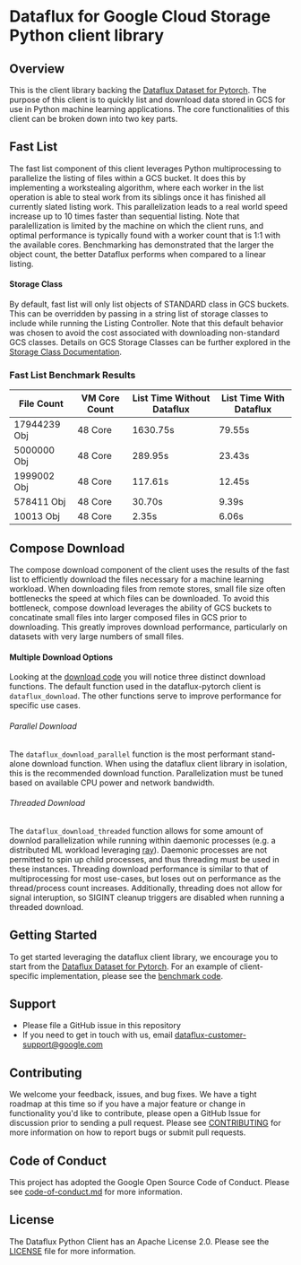 # Dataflux for Google Cloud Storage Python client library

## Overview

This is the client library backing the [Dataflux Dataset for Pytorch](https://github.com/GoogleCloudPlatform/dataflux-pytorch). The purpose of this client is to quickly list and download data stored in GCS for use in Python machine learning applications. The core functionalities of this client can be broken down into two key parts.

## Fast List

The fast list component of this client leverages Python multiprocessing to parallelize the listing of files within a GCS bucket. It does this by implementing a workstealing algorithm, where each worker in the list operation is able to steal work from its siblings once it has finished all currently slated listing work. This parallelization leads to a real world speed increase up to 10 times faster than sequential listing. Note that paralellization is limited by the machine on which the client runs, and optimal performance is typically found with a worker count that is 1:1 with the available cores. Benchmarking has demonstrated that the larger the object count, the better Dataflux performs when compared to a linear listing.

#### Storage Class

By default, fast list will only list objects of STANDARD class in GCS buckets. This can be overridden by passing in a string list of storage classes to include while running the Listing Controller. Note that this default behavior was chosen to avoid the cost associated with downloading non-standard GCS classes. Details on GCS Storage Classes can be further explored in the [Storage Class Documentation](https://cloud.google.com/storage/docs/storage-classes).

### Fast List Benchmark Results
|File Count|VM Core Count|List Time Without Dataflux|List Time With Dataflux|
|------------|-------------|--------------------------|-----------------------|
|17944239 Obj|48 Core      |1630.75s                  |79.55s                 |
|5000000 Obj |48 Core      |289.95s                   |23.43s                 |
|1999002 Obj |48 Core      |117.61s                   |12.45s                 |
|578411 Obj  |48 Core      |30.70s                    |9.39s                  |
|10013 Obj   |48 Core      |2.35s                     |6.06s                  |

## Compose Download

The compose download component of the client uses the results of the fast list to efficiently download the files necessary for a machine learning workload. When downloading files from remote stores, small file size often bottlenecks the speed at which files can be downloaded. To avoid this bottleneck, compose download leverages the ability of GCS buckets to concatinate small files into larger composed files in GCS prior to downloading. This greatly improves download performance, particularly on datasets with very large numbers of small files.

#### Multiple Download Options

Looking at the [download code](dataflux_core/download.py) you will notice three distinct download functions. The default function used in the dataflux-pytorch client is `dataflux_download`. The other functions serve to improve performance for specific use cases.

###### Parallel Download

The `dataflux_download_parallel` function is the most performant stand-alone download function. When using the dataflux client library in isolation, this is the recommended download function. Parallelization must be tuned based on available CPU power and network bandwidth.

###### Threaded Download

The `dataflux_download_threaded` function allows for some amount of downlod parallelization while running within daemonic processes (e.g. a distributed ML workload leveraging [ray](https://www.ray.io/)). Daemonic processes are not permitted to spin up child processes, and thus threading must be used in these instances. Threading download performance is similar to that of multiprocessing for most use-cases, but loses out on performance as the thread/process count increases. Additionally, threading does not allow for signal interuption, so SIGINT cleanup triggers are disabled when running a threaded download.

## Getting Started

To get started leveraging the dataflux client library, we encourage you to start from the [Dataflux Dataset for Pytorch](https://github.com/GoogleCloudPlatform/dataflux-pytorch). For an example of client-specific implementation, please see the [benchmark code](dataflux_core/benchmarking/dataflux_client_bench.py).

## Support

* Please file a GitHub issue in this repository
* If you need to get in touch with us, email dataflux-customer-support@google.com

## Contributing

We welcome your feedback, issues, and bug fixes. We have a tight roadmap at this time so if you have a major feature or change in functionality you'd like to contribute, please open a GitHub Issue for discussion prior to sending a pull request. Please see [CONTRIBUTING](docs/contributing.md) for more information on how to report bugs or submit pull requests.

## Code of Conduct

This project has adopted the Google Open Source Code of Conduct. Please see [code-of-conduct.md](docs/code-of-conduct.md) for more information.

## License

The Dataflux Python Client has an Apache License 2.0. Please see the [LICENSE](LICENSE) file for more information.
